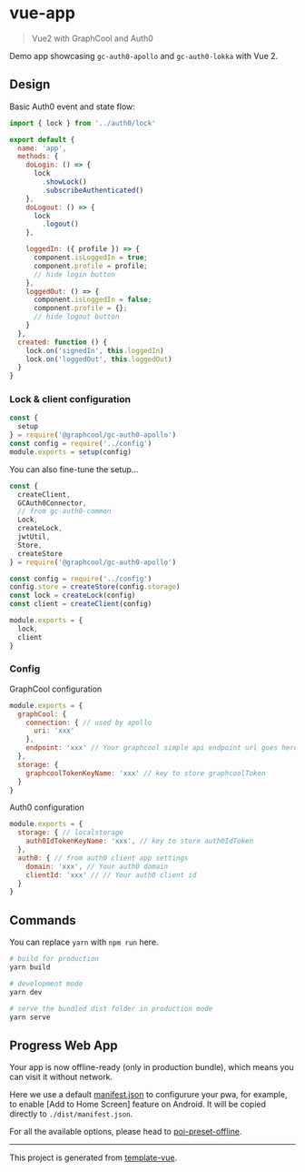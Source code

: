 # vue-app

> Vue2 with GraphCool and Auth0

Demo app showcasing `gc-auth0-apollo` and `gc-auth0-lokka` with Vue 2.

## Design

Basic Auth0 event and state flow:

```js
import { lock } from '../auth0/lock'

export default {
  name: 'app',
  methods: {
    doLogin: () => {
      lock
        .showLock()
        .subscribeAuthenticated()
    },
    doLogout: () => {
      lock
        .logout()
    },

    loggedIn: ({ profile }) => {
      component.isLoggedIn = true;
      component.profile = profile;
      // hide login button
    },
    loggedOut: () => {
      component.isLoggedIn = false;
      component.profile = {};
      // hide logout button
    }
  },
  created: function () {
    lock.on('signedIn', this.loggedIn)
    lock.on('loggedOut', this.loggedOut)
  }
}
```

### Lock & client configuration

```js
const {
  setup
} = require('@graphcool/gc-auth0-apollo')
const config = require('../config')
module.exports = setup(config)
```

You can also fine-tune the setup...

```js
const {
  createClient,
  GCAuth0Connector,
  // from gc-auth0-common
  Lock,
  createLock,
  jwtUtil,
  Store,
  createStore
} = require('@graphcool/gc-auth0-apollo')

const config = require('../config')
config.store = createStore(config.storage)
const lock = createLock(config)
const client = createClient(config)

module.exports = {
  lock,
  client
}
```

### Config

GraphCool configuration

```js
module.exports = {
  graphCool: {
    connection: { // used by apollo
      uri: 'xxx'
    },
    endpoint: 'xxx' // Your graphcool simple api endpoint url goes here
  },
  storage: {
    graphcoolTokenKeyName: 'xxx' // key to store graphcoolToken
  }
}
```

Auth0 configuration

```js
module.exports = {
  storage: { // localstorage
    auth0IdTokenKeyName: 'xxx', // key to store auth0IdToken
  },
  auth0: { // from auth0 client app settings
    domain: 'xxx', // Your auth0 domain
    clientId: 'xxx' // // Your auth0 client id
  }
}
```

## Commands

You can replace `yarn` with `npm run` here.

```bash
# build for production
yarn build

# development mode
yarn dev

# serve the bundled dist folder in production mode
yarn serve
```


## Progress Web App

Your app is now offline-ready (only in production bundle), which means you can visit it without network.

Here we use a default [manifest.json](./static/manifest.json) to configurure your pwa, for example, to enable [Add to Home Screen] feature on Android. It will be copied directly to `./dist/manifest.json`.


For all the available options, please head to [poi-preset-offline](https://github.com/egoist/poi/tree/master/packages/poi-preset-offline#api).

---

This project is generated from [template-vue](https://github.com/egoist/template-vue).
